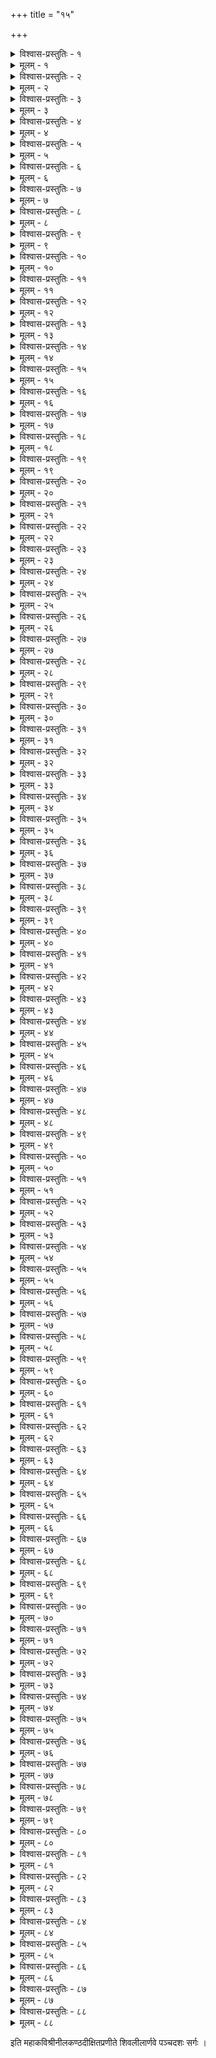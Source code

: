+++
title = "१५"

+++

<details><summary>विश्वास-प्रस्तुतिः - १</summary>

अथ पञ्चदशः सर्गः ।  
सलिलाधिपतिप्रचोदितः सरिदीशो मधुराजिघृक्षया ।  
ववृधे विजितोऽपि सन् पुरा समये कस्य न सम्भवेद् भ्रमः ॥ १॥
</details>

<details><summary>मूलम् - १</summary>

अथ पञ्चदशः सर्गः ।  
सलिलाधिपतिप्रचोदितः सरिदीशो मधुराजिघृक्षया ।  
ववृधे विजितोऽपि सन् पुरा समये कस्य न सम्भवेद् भ्रमः ॥ १॥
</details>


<details><summary>विश्वास-प्रस्तुतिः - २</summary>

समभिद्रवता शनैः शनैः सलिलानां निधिनातिभीषिताः ।  
शरणं नृपतिं ययुः प्रजाः स च हालास्यनिकेतनं हरम् ॥ २॥
</details>

<details><summary>मूलम् - २</summary>

समभिद्रवता शनैः शनैः सलिलानां निधिनातिभीषिताः ।  
शरणं नृपतिं ययुः प्रजाः स च हालास्यनिकेतनं हरम् ॥ २॥
</details>


<details><summary>विश्वास-प्रस्तुतिः - ३</summary>

चतुरश्चिकुरान् जटापदाच्चतुरः स्वानवचित्य शङ्करः ।  
परिपश्यति पाण्ड्यभूपतौ विचकार त्वरितं विहायसि ॥ ३॥
</details>

<details><summary>मूलम् - ३</summary>

चतुरश्चिकुरान् जटापदाच्चतुरः स्वानवचित्य शङ्करः ।  
परिपश्यति पाण्ड्यभूपतौ विचकार त्वरितं विहायसि ॥ ३॥
</details>


<details><summary>विश्वास-प्रस्तुतिः - ४</summary>

अपिबन्नधिगत्य मेघतां सकलं ते सलिलं सरस्वतः ।  
परिशुष्क इवांस्तृतः पटः प्रदरस्थानगतं जलाञ्जलिम् ॥ ४॥
</details>

<details><summary>मूलम् - ४</summary>

अपिबन्नधिगत्य मेघतां सकलं ते सलिलं सरस्वतः ।  
परिशुष्क इवांस्तृतः पटः प्रदरस्थानगतं जलाञ्जलिम् ॥ ४॥
</details>


<details><summary>विश्वास-प्रस्तुतिः - ५</summary>

अपि वीक्ष्य तदद्भुतं महद् वरुणो न व्यरमत् परीक्षणात् ।  
विबुधेष्वषपि चेदियं दशा मतिभेदो मनुजेषु नाद्भुतः ॥ ५॥
</details>

<details><summary>मूलम् - ५</summary>

अपि वीक्ष्य तदद्भुतं महद् वरुणो न व्यरमत् परीक्षणात् ।  
विबुधेष्वषपि चेदियं दशा मतिभेदो मनुजेषु नाद्भुतः ॥ ५॥
</details>


<details><summary>विश्वास-प्रस्तुतिः - ६</summary>

प्रहिता वरुणेन तोयदाः कृतवैरप्रतियातनेच्छवः ।  
प्रलयागमभैरवै रवैः कबलीचक्रुरिवाखिलं नभः ॥ ६॥
</details>

<details><summary>मूलम् - ६</summary>

प्रहिता वरुणेन तोयदाः कृतवैरप्रतियातनेच्छवः ।  
प्रलयागमभैरवै रवैः कबलीचक्रुरिवाखिलं नभः ॥ ६॥
</details>


<details><summary>विश्वास-प्रस्तुतिः - ७</summary>

सुदृशां कलहस्पृशामपि स्वयमालिङ्गननर्महेतुभिः ।  
कटुभिर्ममृजे घनारवैस्तरुणानामपराधभीरुता ॥ ७॥
</details>

<details><summary>मूलम् - ७</summary>

सुदृशां कलहस्पृशामपि स्वयमालिङ्गननर्महेतुभिः ।  
कटुभिर्ममृजे घनारवैस्तरुणानामपराधभीरुता ॥ ७॥
</details>


<details><summary>विश्वास-प्रस्तुतिः - ८</summary>

अपराद्धशरं शरव्यतः सकृदाकर्षणसन्नदोलतम् ।  
मदनस्य चिरोज्झितं धनुः परिचेतव्यमिवाभवत् पुनः ॥ ८॥
</details>

<details><summary>मूलम् - ८</summary>

अपराद्धशरं शरव्यतः सकृदाकर्षणसन्नदोलतम् ।  
मदनस्य चिरोज्झितं धनुः परिचेतव्यमिवाभवत् पुनः ॥ ८॥
</details>


<details><summary>विश्वास-प्रस्तुतिः - ९</summary>

यदुपैक्षि यदर्धदर्शितं यदपि प्रागथवास्ति विस्मृतम् ।  
अनुतप्त इवाधुना व्यधादखिलं कर्म तदद्भुतं स्मरः ॥ ९॥
</details>

<details><summary>मूलम् - ९</summary>

यदुपैक्षि यदर्धदर्शितं यदपि प्रागथवास्ति विस्मृतम् ।  
अनुतप्त इवाधुना व्यधादखिलं कर्म तदद्भुतं स्मरः ॥ ९॥
</details>


<details><summary>विश्वास-प्रस्तुतिः - १०</summary>

विधिरभ्रजलैः पुरोऽनिलैर्वियता केतकगर्भवर्त्तिना ।  
तटिता नवनीपपांसुना व्यसृजद् धर्महतं पुनः स्मरम् ॥ १०॥
</details>

<details><summary>मूलम् - १०</summary>

विधिरभ्रजलैः पुरोऽनिलैर्वियता केतकगर्भवर्त्तिना ।  
तटिता नवनीपपांसुना व्यसृजद् धर्महतं पुनः स्मरम् ॥ १०॥
</details>


<details><summary>विश्वास-प्रस्तुतिः - ११</summary>

विधुतं पवनेन चातकाः पतितं चञ्चुपुटे कथञ्चन ।  
क्षुधिताः क्षुधिते पुरः शिशौ नवमम्भो न ददुर्न वा पपुः ॥ ११॥
</details>

<details><summary>मूलम् - ११</summary>

विधुतं पवनेन चातकाः पतितं चञ्चुपुटे कथञ्चन ।  
क्षुधिताः क्षुधिते पुरः शिशौ नवमम्भो न ददुर्न वा पपुः ॥ ११॥
</details>


<details><summary>विश्वास-प्रस्तुतिः - १२</summary>

चलितषु सितच्छदेषु यैः सरसि स्थातुमचिन्ति षट्पदैः ।  
विरताब्जतया न तैः स्थितं विपदन्यव्यसनार्थिनां पुरः ॥ १२॥
</details>

<details><summary>मूलम् - १२</summary>

चलितषु सितच्छदेषु यैः सरसि स्थातुमचिन्ति षट्पदैः ।  
विरताब्जतया न तैः स्थितं विपदन्यव्यसनार्थिनां पुरः ॥ १२॥
</details>


<details><summary>विश्वास-प्रस्तुतिः - १३</summary>

कमलं न चकास्ति कैतकं कलहंसा नहि सन्ति कोकिनः ।  
न शशी ननु चास्ति मन्मथः किमभावादिह किं विहीयते ॥ १३॥
</details>

<details><summary>मूलम् - १३</summary>

कमलं न चकास्ति कैतकं कलहंसा नहि सन्ति कोकिनः ।  
न शशी ननु चास्ति मन्मथः किमभावादिह किं विहीयते ॥ १३॥
</details>


<details><summary>विश्वास-प्रस्तुतिः - १४</summary>

कटु भेकगणेन चुक्रुशे कलकेकामुखरेषु ककिषु ।  
कवयः कवयन्तु तावता कविपाशः किमुपैति मूकताम् ॥ १४॥
</details>

<details><summary>मूलम् - १४</summary>

कटु भेकगणेन चुक्रुशे कलकेकामुखरेषु ककिषु ।  
कवयः कवयन्तु तावता कविपाशः किमुपैति मूकताम् ॥ १४॥
</details>


<details><summary>विश्वास-प्रस्तुतिः - १५</summary>

सरसी चिरकालशीलनादजद्भिर्भ्रमरैरदृश्यत ।  
क्षुभितोद्गतगर्भकर्दमच्छुरतेवाम्बुजिनीनिमज्जनान् ॥ १५॥
</details>

<details><summary>मूलम् - १५</summary>

सरसी चिरकालशीलनादजद्भिर्भ्रमरैरदृश्यत ।  
क्षुभितोद्गतगर्भकर्दमच्छुरतेवाम्बुजिनीनिमज्जनान् ॥ १५॥
</details>


<details><summary>विश्वास-प्रस्तुतिः - १६</summary>

अवधूय दुकूलपल्लवानलकानप्यवमृश्य विश्लथान् ।  
तरुणैरिव मेघमारुतैस्तरुणीनां ममृजे रतिश्रमः ॥ १६॥
</details>

<details><summary>मूलम् - १६</summary>

अवधूय दुकूलपल्लवानलकानप्यवमृश्य विश्लथान् ।  
तरुणैरिव मेघमारुतैस्तरुणीनां ममृजे रतिश्रमः ॥ १६॥
</details>


<details><summary>विश्वास-प्रस्तुतिः - १७</summary>

चिरसम्भृतचातकोदरज्वलनोज्जासनलब्धजन्माभिः ।  
विततैरिव धूममण्डलैर्वियदापूरितमम्बुदैर्नवैः ॥ १७॥
</details>

<details><summary>मूलम् - १७</summary>

चिरसम्भृतचातकोदरज्वलनोज्जासनलब्धजन्माभिः ।  
विततैरिव धूममण्डलैर्वियदापूरितमम्बुदैर्नवैः ॥ १७॥
</details>


<details><summary>विश्वास-प्रस्तुतिः - १८</summary>

निबिडे चरमाङ्गमण्डले निपतन्ती जलदस्य चन्द्रिका ।  
स्थगिता चिरमक्षरत् क्षितौ कणशः किं करकोपलात्मना ॥ १८॥
</details>

<details><summary>मूलम् - १८</summary>

निबिडे चरमाङ्गमण्डले निपतन्ती जलदस्य चन्द्रिका ।  
स्थगिता चिरमक्षरत् क्षितौ कणशः किं करकोपलात्मना ॥ १८॥
</details>


<details><summary>विश्वास-प्रस्तुतिः - १९</summary>

अतिथेरपि भाग्यतो भवत्यभिवृद्धिर्भवने कुडुम्बिनाम् ।  
कलहंसकुले विनिर्गते कथमासन् कमलाकरश्रियः ॥ १९॥
</details>

<details><summary>मूलम् - १९</summary>

अतिथेरपि भाग्यतो भवत्यभिवृद्धिर्भवने कुडुम्बिनाम् ।  
कलहंसकुले विनिर्गते कथमासन् कमलाकरश्रियः ॥ १९॥
</details>


<details><summary>विश्वास-प्रस्तुतिः - २०</summary>

विरमत्कमलोत्पलं सरो व्यरुचत् पुष्पितकैतकैस्तटैः ।  
गजवाजिसमाकुलं बहिर्भवनं राज्ञ इवान्ततोऽधनम् ॥ २०॥
</details>

<details><summary>मूलम् - २०</summary>

विरमत्कमलोत्पलं सरो व्यरुचत् पुष्पितकैतकैस्तटैः ।  
गजवाजिसमाकुलं बहिर्भवनं राज्ञ इवान्ततोऽधनम् ॥ २०॥
</details>


<details><summary>विश्वास-प्रस्तुतिः - २१</summary>

कमलैर्विरतं कलानिधिः कलहंसाश्च न गोचरे दृशाम् ।  
शनिरास्त ककारमस्तके समये तत्र कलापिनं विना ॥ २१॥
</details>

<details><summary>मूलम् - २१</summary>

कमलैर्विरतं कलानिधिः कलहंसाश्च न गोचरे दृशाम् ।  
शनिरास्त ककारमस्तके समये तत्र कलापिनं विना ॥ २१॥
</details>


<details><summary>विश्वास-प्रस्तुतिः - २२</summary>

महिषा जहृषुर्मदागमे महिषैस्तुल्यधियश्च कर्षकाः ।  
अभवन्तु न हंसगृह्य इत्ययशोनैल्यमिवावहद् घनः ॥ २२॥
</details>

<details><summary>मूलम् - २२</summary>

महिषा जहृषुर्मदागमे महिषैस्तुल्यधियश्च कर्षकाः ।  
अभवन्तु न हंसगृह्य इत्ययशोनैल्यमिवावहद् घनः ॥ २२॥
</details>


<details><summary>विश्वास-प्रस्तुतिः - २३</summary>

बभुरुल्लसितास्तटिल्लता जगदन्धकरणीषु रात्रिषु ।  
पथि चारयतोऽभिसारिकाः प्रसवेषोः करदीपिका इव ॥ २३॥
</details>

<details><summary>मूलम् - २३</summary>

बभुरुल्लसितास्तटिल्लता जगदन्धकरणीषु रात्रिषु ।  
पथि चारयतोऽभिसारिकाः प्रसवेषोः करदीपिका इव ॥ २३॥
</details>


<details><summary>विश्वास-प्रस्तुतिः - २४</summary>

परिलुप्तरवीन्दुतारके समये सन्तमसावृते सदा ।  
द्युनिशोरुपदेशदेशिका युवतीनां गृहचक्रवाकिकाः ॥ २४॥
</details>

<details><summary>मूलम् - २४</summary>

परिलुप्तरवीन्दुतारके समये सन्तमसावृते सदा ।  
द्युनिशोरुपदेशदेशिका युवतीनां गृहचक्रवाकिकाः ॥ २४॥
</details>


<details><summary>विश्वास-प्रस्तुतिः - २५</summary>

स्तनिते स्तनिते पयोमुचां कलकेकामुखराः कलापिनीः ।  
अभिलक्ष्य भृशं ललज्जिरे रभसालिङ्गितवल्लभाः स्त्रियः ॥ २५॥
</details>

<details><summary>मूलम् - २५</summary>

स्तनिते स्तनिते पयोमुचां कलकेकामुखराः कलापिनीः ।  
अभिलक्ष्य भृशं ललज्जिरे रभसालिङ्गितवल्लभाः स्त्रियः ॥ २५॥
</details>


<details><summary>विश्वास-प्रस्तुतिः - २६</summary>

स्थगितार्ककरैः पयोधरैः परिलुप्तप्रसवासु वल्लिषु ।  
पवनापहृताः पयःकणा मदनस्यास्त्रपदेऽभिषेचिताः ॥ २६॥
</details>

<details><summary>मूलम् - २६</summary>

स्थगितार्ककरैः पयोधरैः परिलुप्तप्रसवासु वल्लिषु ।  
पवनापहृताः पयःकणा मदनस्यास्त्रपदेऽभिषेचिताः ॥ २६॥
</details>


<details><summary>विश्वास-प्रस्तुतिः - २७</summary>

नवतोयनिपातहर्षितां नगरीं तामवलोक्य कुप्यतः ।  
अथ ते वरुणस्य शासनादतिमात्रं ववृषुः पयोमुचः ॥ २७॥
</details>

<details><summary>मूलम् - २७</summary>

नवतोयनिपातहर्षितां नगरीं तामवलोक्य कुप्यतः ।  
अथ ते वरुणस्य शासनादतिमात्रं ववृषुः पयोमुचः ॥ २७॥
</details>


<details><summary>विश्वास-प्रस्तुतिः - २८</summary>

परमां सखितां प्रचेतसः प्रतिपेदेऽग्निसखः समीरणः ।  
समयानुगुणैव शत्रुता सखिता वा त्रिदिवौकसामपि ॥ २८॥
</details>

<details><summary>मूलम् - २८</summary>

परमां सखितां प्रचेतसः प्रतिपेदेऽग्निसखः समीरणः ।  
समयानुगुणैव शत्रुता सखिता वा त्रिदिवौकसामपि ॥ २८॥
</details>


<details><summary>विश्वास-प्रस्तुतिः - २९</summary>

परिपाटितकाननद्रुमाः परिकृष्टेभगवाश्वमानवाः ।  
सरितः परितो जजृम्भिरे विकटावर्त्ततरङ्गसङ्कुलाः ॥ २९॥
</details>

<details><summary>मूलम् - २९</summary>

परिपाटितकाननद्रुमाः परिकृष्टेभगवाश्वमानवाः ।  
सरितः परितो जजृम्भिरे विकटावर्त्ततरङ्गसङ्कुलाः ॥ २९॥
</details>


<details><summary>विश्वास-प्रस्तुतिः - ३०</summary>

गणशः पशुपक्षिमानवान् गणशो ग्रामपुराश्रमालयान् ।  
पवमानसखाः पयोमुचः पणबन्धादिव पर्यपातयन् ॥ ३०॥
</details>

<details><summary>मूलम् - ३०</summary>

गणशः पशुपक्षिमानवान् गणशो ग्रामपुराश्रमालयान् ।  
पवमानसखाः पयोमुचः पणबन्धादिव पर्यपातयन् ॥ ३०॥
</details>


<details><summary>विश्वास-प्रस्तुतिः - ३१</summary>

न दिशो विदिशो न पादपा न समुद्राः सरितो न पर्वताः ।  
न दिवा न निशा न चान्ततो जगदप्यैक्षत मध्यमं तदा ॥ ३१॥
</details>

<details><summary>मूलम् - ३१</summary>

न दिशो विदिशो न पादपा न समुद्राः सरितो न पर्वताः ।  
न दिवा न निशा न चान्ततो जगदप्यैक्षत मध्यमं तदा ॥ ३१॥
</details>


<details><summary>विश्वास-प्रस्तुतिः - ३२</summary>

अथ पाण्ड्यसुते समं जनैः शरणं जग्मुषि चन्द्रशेखरः ।  
स्वकपर्दभवैः पयोधरैः स्थगयामास स वर्षतो घनान् ॥ ३२॥
</details>

<details><summary>मूलम् - ३२</summary>

अथ पाण्ड्यसुते समं जनैः शरणं जग्मुषि चन्द्रशेखरः ।  
स्वकपर्दभवैः पयोधरैः स्थगयामास स वर्षतो घनान् ॥ ३२॥
</details>


<details><summary>विश्वास-प्रस्तुतिः - ३३</summary>

पटमण्डपवद्यवस्थिताः परितस्ते मधुरां पयोमुचः ।  
रुरुधुर्भुवि वारिसम्प्लवं जगृहुश्चोपरि निष्पतत् पयः ॥ ३३॥
</details>

<details><summary>मूलम् - ३३</summary>

पटमण्डपवद्यवस्थिताः परितस्ते मधुरां पयोमुचः ।  
रुरुधुर्भुवि वारिसम्प्लवं जगृहुश्चोपरि निष्पतत् पयः ॥ ३३॥
</details>


<details><summary>विश्वास-प्रस्तुतिः - ३४</summary>

पटगर्भगता इव प्रजाः कियदप्यश्रुतवर्षनिस्वनाः ।  
व्यजनैरुपवीज्य लेभिरे नगरस्था मरुतं कथञ्चन ॥ ३४॥
</details>

<details><summary>मूलम् - ३४</summary>

पटगर्भगता इव प्रजाः कियदप्यश्रुतवर्षनिस्वनाः ।  
व्यजनैरुपवीज्य लेभिरे नगरस्था मरुतं कथञ्चन ॥ ३४॥
</details>


<details><summary>विश्वास-प्रस्तुतिः - ३५</summary>

अपि यत् प्रलयेषु वर्षितुं समरक्षन् सलिलं वलाहकाः ।  
अभिवृष्य तदप्यशेषतो गृहधूमा इव खे चकाशिरे ॥ ३५॥
</details>

<details><summary>मूलम् - ३५</summary>

अपि यत् प्रलयेषु वर्षितुं समरक्षन् सलिलं वलाहकाः ।  
अभिवृष्य तदप्यशेषतो गृहधूमा इव खे चकाशिरे ॥ ३५॥
</details>


<details><summary>विश्वास-प्रस्तुतिः - ३६</summary>

प्रथमं पतितैः पयोभरैः परमम्भोधिरपूरि शोषितः ।  
चरमं पतितं तु तत्पयो जगृहुः शैवकपर्दवारिदाः ॥ ३६॥
</details>

<details><summary>मूलम् - ३६</summary>

प्रथमं पतितैः पयोभरैः परमम्भोधिरपूरि शोषितः ।  
चरमं पतितं तु तत्पयो जगृहुः शैवकपर्दवारिदाः ॥ ३६॥
</details>


<details><summary>विश्वास-प्रस्तुतिः - ३७</summary>

जलदा जलदैर्निराकृताः प्रतियान्तः परितो यथागतम् ।  
वरुणेन न सम्बभाषिरे वरुणस्तैरपि लज्जया मिथः ॥ ३७॥
</details>

<details><summary>मूलम् - ३७</summary>

जलदा जलदैर्निराकृताः प्रतियान्तः परितो यथागतम् ।  
वरुणेन न सम्बभाषिरे वरुणस्तैरपि लज्जया मिथः ॥ ३७॥
</details>


<details><summary>विश्वास-प्रस्तुतिः - ३८</summary>

परितो विनिवेशितान् घनान् प्रतिसंहृत्य निजान् महेश्वरः ।  
परिदर्शयति स्म नागरैः प्रकृतिस्थं निखिलं महीतलम् ॥ ३८॥
</details>

<details><summary>मूलम् - ३८</summary>

परितो विनिवेशितान् घनान् प्रतिसंहृत्य निजान् महेश्वरः ।  
परिदर्शयति स्म नागरैः प्रकृतिस्थं निखिलं महीतलम् ॥ ३८॥
</details>


<details><summary>विश्वास-प्रस्तुतिः - ३९</summary>

चतसृष्वपि दिक्षु कूटवज्जलदान् न्यस्य ररक्ष यत् पुरीम् ।  
तदुपक्रममभ्ययोजयत् स चतुष्कूटसमाख्ययापि ताम् ॥ ३९॥
</details>

<details><summary>मूलम् - ३९</summary>

चतसृष्वपि दिक्षु कूटवज्जलदान् न्यस्य ररक्ष यत् पुरीम् ।  
तदुपक्रममभ्ययोजयत् स चतुष्कूटसमाख्ययापि ताम् ॥ ३९॥
</details>


<details><summary>विश्वास-प्रस्तुतिः - ४०</summary>

अतिमानुषदेवदानवं वरुणो वीक्ष्य तदद्भुतद्वयम् ।  
मघवोदितमीशवैभवं मनसामन्यत दिक्प्रदर्शनम् ॥ ४०॥
</details>

<details><summary>मूलम् - ४०</summary>

अतिमानुषदेवदानवं वरुणो वीक्ष्य तदद्भुतद्वयम् ।  
मघवोदितमीशवैभवं मनसामन्यत दिक्प्रदर्शनम् ॥ ४०॥
</details>


<details><summary>विश्वास-प्रस्तुतिः - ४१</summary>

स समेत्य सुवर्णपद्मिनीसलिलस्नानगलज्जलग्रहः ।  
कनकाम्बुरुहैस्तदुद्भवैः कलयामास महेश्वरार्चनम् ॥ ४१॥
</details>

<details><summary>मूलम् - ४१</summary>

स समेत्य सुवर्णपद्मिनीसलिलस्नानगलज्जलग्रहः ।  
कनकाम्बुरुहैस्तदुद्भवैः कलयामास महेश्वरार्चनम् ॥ ४१॥
</details>


<details><summary>विश्वास-प्रस्तुतिः - ४२</summary>

स्तुतिभिर्बहुभिः प्रसादयन् स महेशं शफरेक्षणामपि ।  
कृतपाण्ड्यनृपालसौहृदः कृतकृत्यः स्वपुरं पुनर्ययौ ॥ ४२॥
</details>

<details><summary>मूलम् - ४२</summary>

स्तुतिभिर्बहुभिः प्रसादयन् स महेशं शफरेक्षणामपि ।  
कृतपाण्ड्यनृपालसौहृदः कृतकृत्यः स्वपुरं पुनर्ययौ ॥ ४२॥
</details>


<details><summary>विश्वास-प्रस्तुतिः - ४३</summary>

अथ जात्वभिषेकपाण्ड्यभूरमणे शासति राज्यमूर्जितम् ।  
समदृश्यत सिद्धवेषभृत् सह शिष्यैर्मधुरापुरे हरः ॥ ४३॥
</details>

<details><summary>मूलम् - ४३</summary>

अथ जात्वभिषेकपाण्ड्यभूरमणे शासति राज्यमूर्जितम् ।  
समदृश्यत सिद्धवेषभृत् सह शिष्यैर्मधुरापुरे हरः ॥ ४३॥
</details>


<details><summary>विश्वास-प्रस्तुतिः - ४४</summary>

जपदामकरो जटाधरः कलयन् काञ्चनवेत्रमुज्ज्वलम् ।  
विचचार युवातिसुन्दरो भसितालेपनपाण्डरच्छविः ॥ ४४॥
</details>

<details><summary>मूलम् - ४४</summary>

जपदामकरो जटाधरः कलयन् काञ्चनवेत्रमुज्ज्वलम् ।  
विचचार युवातिसुन्दरो भसितालेपनपाण्डरच्छविः ॥ ४४॥
</details>


<details><summary>विश्वास-प्रस्तुतिः - ४५</summary>

करुणैकमयः कलानिधिः सुलभः सुन्दरमूर्तिरुज्ज्वलः ।  
अवलोकित एव देहिनामहरद् वाङ्मनसे स तापसः ॥ ४५॥
</details>

<details><summary>मूलम् - ४५</summary>

करुणैकमयः कलानिधिः सुलभः सुन्दरमूर्तिरुज्ज्वलः ।  
अवलोकित एव देहिनामहरद् वाङ्मनसे स तापसः ॥ ४५॥
</details>


<details><summary>विश्वास-प्रस्तुतिः - ४६</summary>

बहुशः कुणिमूकलोहेला बधिरक्लीबजडान्धपङ्गवः ।  
जटिलेन कृतार्थिता जनाश्चरणाम्भोजरजोऽनुषङ्गतः ॥ ४६॥
</details>

<details><summary>मूलम् - ४६</summary>

बहुशः कुणिमूकलोहेला बधिरक्लीबजडान्धपङ्गवः ।  
जटिलेन कृतार्थिता जनाश्चरणाम्भोजरजोऽनुषङ्गतः ॥ ४६॥
</details>


<details><summary>विश्वास-प्रस्तुतिः - ४७</summary>

चरणोदकसेवया हरन्नपि वन्ध्यत्वमनेकधा स्थितम् ।  
अवसन्नतरं हरश्चिरादनुजग्राह कुलं कुडुम्बिनाम् ॥ ४७॥
</details>

<details><summary>मूलम् - ४७</summary>

चरणोदकसेवया हरन्नपि वन्ध्यत्वमनेकधा स्थितम् ।  
अवसन्नतरं हरश्चिरादनुजग्राह कुलं कुडुम्बिनाम् ॥ ४७॥
</details>


<details><summary>विश्वास-प्रस्तुतिः - ४८</summary>

जरतस्तरुणान् प्रकल्पयन् युवभावं युवसु स्थिरं दिशन् ।  
अपि वर्षगणानुवर्तिनीः शमयामास रुजः स भस्मना ॥ ४८॥
</details>

<details><summary>मूलम् - ४८</summary>

जरतस्तरुणान् प्रकल्पयन् युवभावं युवसु स्थिरं दिशन् ।  
अपि वर्षगणानुवर्तिनीः शमयामास रुजः स भस्मना ॥ ४८॥
</details>


<details><summary>विश्वास-प्रस्तुतिः - ४९</summary>

भसितं रसनासु निक्षिपन् कवयामास जडाननेकधा ।  
विततार परां विरक्ततां विषयासङ्गमलीमसात्मनाम् ॥ ४९॥
</details>

<details><summary>मूलम् - ४९</summary>

भसितं रसनासु निक्षिपन् कवयामास जडाननेकधा ।  
विततार परां विरक्ततां विषयासङ्गमलीमसात्मनाम् ॥ ४९॥
</details>


<details><summary>विश्वास-प्रस्तुतिः - ५०</summary>

अपि दुर्लभभैक्ष्यजीवनानकरोदाढ्यतरान् गिरैव सः ।  
उदजीवयदुक्षणादपामुरगक्ष्वेलहतानपि क्षणात् ॥ ५०॥
</details>

<details><summary>मूलम् - ५०</summary>

अपि दुर्लभभैक्ष्यजीवनानकरोदाढ्यतरान् गिरैव सः ।  
उदजीवयदुक्षणादपामुरगक्ष्वेलहतानपि क्षणात् ॥ ५०॥
</details>


<details><summary>विश्वास-प्रस्तुतिः - ५१</summary>

पतिवल्लभतां मृगीदृशां प्रमदासु प्रियतां विलासिनाम् ।  
व्यतरद् भिषजां च मूलिका विविधप्रत्ययकारिणीर्हरः ॥ ५१॥
</details>

<details><summary>मूलम् - ५१</summary>

पतिवल्लभतां मृगीदृशां प्रमदासु प्रियतां विलासिनाम् ।  
व्यतरद् भिषजां च मूलिका विविधप्रत्ययकारिणीर्हरः ॥ ५१॥
</details>


<details><summary>विश्वास-प्रस्तुतिः - ५२</summary>

घुटिकांशुकखड्गपादुकारसलेपाञ्जनमुख्यसिद्धयः ।  
तमनुस्मरतां शरीरिणां स्वत एव प्रचकाशिरे तदा ॥ ५२॥
</details>

<details><summary>मूलम् - ५२</summary>

घुटिकांशुकखड्गपादुकारसलेपाञ्जनमुख्यसिद्धयः ।  
तमनुस्मरतां शरीरिणां स्वत एव प्रचकाशिरे तदा ॥ ५२॥
</details>


<details><summary>विश्वास-प्रस्तुतिः - ५३</summary>

ग्रहभूतपिशाचयक्षिणीगणकूश्माण्डविनायकादयः ।  
अभिदुद्रुवुरादिसिद्ध इत्यभिधानाक्षरकीर्तनान्नृणाम् ॥ ५३॥
</details>

<details><summary>मूलम् - ५३</summary>

ग्रहभूतपिशाचयक्षिणीगणकूश्माण्डविनायकादयः ।  
अभिदुद्रुवुरादिसिद्ध इत्यभिधानाक्षरकीर्तनान्नृणाम् ॥ ५३॥
</details>


<details><summary>विश्वास-प्रस्तुतिः - ५४</summary>

स जगाद दृशोरगोचरः कथयन्नेव कथास्तिरोदधे ।  
स्थविरम्तरुणोऽथ मुण्डितो जटिलश्चैष जनैरदृश्यत ॥ ५४॥
</details>

<details><summary>मूलम् - ५४</summary>

स जगाद दृशोरगोचरः कथयन्नेव कथास्तिरोदधे ।  
स्थविरम्तरुणोऽथ मुण्डितो जटिलश्चैष जनैरदृश्यत ॥ ५४॥
</details>


<details><summary>विश्वास-प्रस्तुतिः - ५५</summary>

समदर्शयदुन्नतान् गिरीन् सविधे वारिनिधीन् वनानि च ।  
स्तुवतां हसतां प्रधावतां मिषतामेव तदुन्ममार्ज सः ॥ ५५॥
</details>

<details><summary>मूलम् - ५५</summary>

समदर्शयदुन्नतान् गिरीन् सविधे वारिनिधीन् वनानि च ।  
स्तुवतां हसतां प्रधावतां मिषतामेव तदुन्ममार्ज सः ॥ ५५॥
</details>


<details><summary>विश्वास-प्रस्तुतिः - ५६</summary>

कियदित्यभिदध्महेऽद्भुतं किमितीदं चरितं स्तुवीम वा ।  
वयमप्युपदर्शयेम तद्यदि हि स्याम जगच्छरीरिणः ॥ ५६॥
</details>

<details><summary>मूलम् - ५६</summary>

कियदित्यभिदध्महेऽद्भुतं किमितीदं चरितं स्तुवीम वा ।  
वयमप्युपदर्शयेम तद्यदि हि स्याम जगच्छरीरिणः ॥ ५६॥
</details>


<details><summary>विश्वास-प्रस्तुतिः - ५७</summary>

इति केलिकलाकुतूहली विजहारैष यथा यथा पुरे ।  
अश‍ृणोदखिलं तथा तथा प्रकृतिभ्यो नृपतिः पदे पदे ॥ ५७॥
</details>

<details><summary>मूलम् - ५७</summary>

इति केलिकलाकुतूहली विजहारैष यथा यथा पुरे ।  
अश‍ृणोदखिलं तथा तथा प्रकृतिभ्यो नृपतिः पदे पदे ॥ ५७॥
</details>


<details><summary>विश्वास-प्रस्तुतिः - ५८</summary>

स कदाचन सुन्दरेशितुर्वितते धाम्नि विमानपश्चिमे ।  
उपविष्टममुं यदृच्छया नृपतिः प्रेक्षत सेवितुं गतः ॥ ५८॥
</details>

<details><summary>मूलम् - ५८</summary>

स कदाचन सुन्दरेशितुर्वितते धाम्नि विमानपश्चिमे ।  
उपविष्टममुं यदृच्छया नृपतिः प्रेक्षत सेवितुं गतः ॥ ५८॥
</details>


<details><summary>विश्वास-प्रस्तुतिः - ५९</summary>

दृशमस्य तृणीकृतामरां गिरमज्ञातपरानुवर्तनाम् ।  
स्थितमीप्सितगन्धदुर्विधं परिपश्यन् नृपतिर्विसिष्मिये ॥ ५९॥
</details>

<details><summary>मूलम् - ५९</summary>

दृशमस्य तृणीकृतामरां गिरमज्ञातपरानुवर्तनाम् ।  
स्थितमीप्सितगन्धदुर्विधं परिपश्यन् नृपतिर्विसिष्मिये ॥ ५९॥
</details>


<details><summary>विश्वास-प्रस्तुतिः - ६०</summary>

अतिवाङ्मनसैर्महोभरैरपि तत्त्वं परमस्य सूचितम् ।  
अधिगन्तुमनाः स्वयं मनागनुयुङ्क्ते स्म स गोत्रनामनी ॥ ६०॥
</details>

<details><summary>मूलम् - ६०</summary>

अतिवाङ्मनसैर्महोभरैरपि तत्त्वं परमस्य सूचितम् ।  
अधिगन्तुमनाः स्वयं मनागनुयुङ्क्ते स्म स गोत्रनामनी ॥ ६०॥
</details>


<details><summary>विश्वास-प्रस्तुतिः - ६१</summary>

श्रवणे दधदक्षमालिकां शिथिलीकृत्य स पद्ममासनम् ।  
अमृतस्नपितैरिवाक्षरैरिदमाह स्म नृपं तपोधनः ॥ ६१॥
</details>

<details><summary>मूलम् - ६१</summary>

श्रवणे दधदक्षमालिकां शिथिलीकृत्य स पद्ममासनम् ।  
अमृतस्नपितैरिवाक्षरैरिदमाह स्म नृपं तपोधनः ॥ ६१॥
</details>


<details><summary>विश्वास-प्रस्तुतिः - ६२</summary>

न कुलं न गृहं न बान्धवा नच वर्णाश्रमयन्त्रणापि नः ।  
अवधूतपदे निषेदुषामभिधा सिद्ध इति स्फुटैव ते ॥ ६२॥
</details>

<details><summary>मूलम् - ६२</summary>

न कुलं न गृहं न बान्धवा नच वर्णाश्रमयन्त्रणापि नः ।  
अवधूतपदे निषेदुषामभिधा सिद्ध इति स्फुटैव ते ॥ ६२॥
</details>


<details><summary>विश्वास-प्रस्तुतिः - ६३</summary>

चतुरुत्तरषष्टिभेदतः प्रथिता या भुवने कला इति ।  
यदि तासु कुतूहली भवानभिसम्पश्यतु सिद्धिमद्भुताम् ॥ ६३॥
</details>

<details><summary>मूलम् - ६३</summary>

चतुरुत्तरषष्टिभेदतः प्रथिता या भुवने कला इति ।  
यदि तासु कुतूहली भवानभिसम्पश्यतु सिद्धिमद्भुताम् ॥ ६३॥
</details>


<details><summary>विश्वास-प्रस्तुतिः - ६४</summary>

इति वादिनि योगिनां वरे पुनरूचे नृपतिः कुतूहली ।  
उपदीकृतमिक्षुमायतं कमनीयं कलयन् करेण तम् ॥ ६४॥
</details>

<details><summary>मूलम् - ६४</summary>

इति वादिनि योगिनां वरे पुनरूचे नृपतिः कुतूहली ।  
उपदीकृतमिक्षुमायतं कमनीयं कलयन् करेण तम् ॥ ६४॥
</details>


<details><summary>विश्वास-प्रस्तुतिः - ६५</summary>

अयमस्ति विमानधारको द्विरदो यः किल दार्षदः पुरः ।  
इममिक्षुमसौ गिलत्विति स्मयमानः स तदन्वमन्यत ॥ ६५॥
</details>

<details><summary>मूलम् - ६५</summary>

अयमस्ति विमानधारको द्विरदो यः किल दार्षदः पुरः ।  
इममिक्षुमसौ गिलत्विति स्मयमानः स तदन्वमन्यत ॥ ६५॥
</details>


<details><summary>विश्वास-प्रस्तुतिः - ६६</summary>

स ततः पुरतः शिलागजः स्तनितस्निग्धगभीरबृंहितः ।  
नरपालकराग्रवर्त्तिनं नवमिझु विचकर्ष शुण्डया ॥ ६६॥
</details>

<details><summary>मूलम् - ६६</summary>

स ततः पुरतः शिलागजः स्तनितस्निग्धगभीरबृंहितः ।  
नरपालकराग्रवर्त्तिनं नवमिझु विचकर्ष शुण्डया ॥ ६६॥
</details>


<details><summary>विश्वास-प्रस्तुतिः - ६७</summary>

कबलीकृतकोमलेक्षुणा करिणा तत्र विमानवर्त्तिना ।  
जगृहे नृपकण्ठमालिकामणिहारोऽपि मृणालकोमलः ॥ ६७॥
</details>

<details><summary>मूलम् - ६७</summary>

कबलीकृतकोमलेक्षुणा करिणा तत्र विमानवर्त्तिना ।  
जगृहे नृपकण्ठमालिकामणिहारोऽपि मृणालकोमलः ॥ ६७॥
</details>


<details><summary>विश्वास-प्रस्तुतिः - ६८</summary>

चकिताः स्तिमिताः पलायिता रुषिताश्चानुचरा महीपतेः ।  
उपलद्विरदस्य चेष्टितान्युपलभ्य क्षुभिताः प्रचुक्रुशुः ॥ ६८॥
</details>

<details><summary>मूलम् - ६८</summary>

चकिताः स्तिमिताः पलायिता रुषिताश्चानुचरा महीपतेः ।  
उपलद्विरदस्य चेष्टितान्युपलभ्य क्षुभिताः प्रचुक्रुशुः ॥ ६८॥
</details>


<details><summary>विश्वास-प्रस्तुतिः - ६९</summary>

न निकर्षचिकर्षिया कृतं न परीचिक्षिषया न गर्वतः ।  
कुतुकेन तु वृत्तमेतदित्यसकृत् तं प्रणमन्नसान्त्वयत् ॥ ६९॥
</details>

<details><summary>मूलम् - ६९</summary>

न निकर्षचिकर्षिया कृतं न परीचिक्षिषया न गर्वतः ।  
कुतुकेन तु वृत्तमेतदित्यसकृत् तं प्रणमन्नसान्त्वयत् ॥ ६९॥
</details>


<details><summary>विश्वास-प्रस्तुतिः - ७०</summary>

नमते धरणीभृते वरं तनयं वंशकरं प्रसादयन् ।  
स्मयमानमुखाम्बुजो हरो मिषतस्तस्य पुरस्तिरोदधे ॥ ७०॥
</details>

<details><summary>मूलम् - ७०</summary>

नमते धरणीभृते वरं तनयं वंशकरं प्रसादयन् ।  
स्मयमानमुखाम्बुजो हरो मिषतस्तस्य पुरस्तिरोदधे ॥ ७०॥
</details>


<details><summary>विश्वास-प्रस्तुतिः - ७१</summary>

अथ विक्रमपाण्ड्यभूपतिस्तनयोऽभूदभिषेकपाण्ड्यतः ।  
उदितोदितमुद्वहन् कुलं कुलदासः कुसुमायुधद्विषः ॥ ७१॥
</details>

<details><summary>मूलम् - ७१</summary>

अथ विक्रमपाण्ड्यभूपतिस्तनयोऽभूदभिषेकपाण्ड्यतः ।  
उदितोदितमुद्वहन् कुलं कुलदासः कुसुमायुधद्विषः ॥ ७१॥
</details>


<details><summary>विश्वास-प्रस्तुतिः - ७२</summary>

स पितुः परलोकमेयुषश्वरमाज्ञां शिरसोपधारयन् ।  
अनुपाधिमनन्यगामिनीमचलां भक्तिमधत्त शङ्करे ॥ ७२॥
</details>

<details><summary>मूलम् - ७२</summary>

स पितुः परलोकमेयुषश्वरमाज्ञां शिरसोपधारयन् ।  
अनुपाधिमनन्यगामिनीमचलां भक्तिमधत्त शङ्करे ॥ ७२॥
</details>


<details><summary>विश्वास-प्रस्तुतिः - ७३</summary>

शिवनामपरः शिवाश्रयः शिवविन्यस्तभरः शिवाश्रमी ।  
जगदाकलयन् शिवात्मकं जननाथो बुभुजे वसुन्धराम् ॥ ७३॥
</details>

<details><summary>मूलम् - ७३</summary>

शिवनामपरः शिवाश्रयः शिवविन्यस्तभरः शिवाश्रमी ।  
जगदाकलयन् शिवात्मकं जननाथो बुभुजे वसुन्धराम् ॥ ७३॥
</details>


<details><summary>विश्वास-प्रस्तुतिः - ७४</summary>

शशिनीव समस्तवल्लभे नृपतौ भूतपतेः प्रणप्तरि ।  
पितरीव सुता महीभुजो बिभरामासुरविप्लुतां मतिम् ॥ ७४॥
</details>

<details><summary>मूलम् - ७४</summary>

शशिनीव समस्तवल्लभे नृपतौ भूतपतेः प्रणप्तरि ।  
पितरीव सुता महीभुजो बिभरामासुरविप्लुतां मतिम् ॥ ७४॥
</details>


<details><summary>विश्वास-प्रस्तुतिः - ७५</summary>

कुलशेखरपाण्ड्यसप्तमं नृपतिं तं किल चोलपार्थिवः ।  
न ममर्ष शरद्विनिर्मलं शशिनं चोर इव स्वदोषतः ॥ ७५॥
</details>

<details><summary>मूलम् - ७५</summary>

कुलशेखरपाण्ड्यसप्तमं नृपतिं तं किल चोलपार्थिवः ।  
न ममर्ष शरद्विनिर्मलं शशिनं चोर इव स्वदोषतः ॥ ७५॥
</details>


<details><summary>विश्वास-प्रस्तुतिः - ७६</summary>

अतिवर्तितुमेनमक्षमः स वराकः समरे भुजोष्मणा ।  
क्षपणैः क्रतुमाभिचारिक कलयामास पयःस्विनीतटे ॥ ७६॥
</details>

<details><summary>मूलम् - ७६</summary>

अतिवर्तितुमेनमक्षमः स वराकः समरे भुजोष्मणा ।  
क्षपणैः क्रतुमाभिचारिक कलयामास पयःस्विनीतटे ॥ ७६॥
</details>


<details><summary>विश्वास-प्रस्तुतिः - ७७</summary>

तत उच्चलितो दुरध्वराद् द्विरदः कोऽपि गिरीन्द्रभीषणः ।  
समया मधुरामुपाद्रवत् कलयन् मुद्गरमायसं करे ॥ ७७॥
</details>

<details><summary>मूलम् - ७७</summary>

तत उच्चलितो दुरध्वराद् द्विरदः कोऽपि गिरीन्द्रभीषणः ।  
समया मधुरामुपाद्रवत् कलयन् मुद्गरमायसं करे ॥ ७७॥
</details>


<details><summary>विश्वास-प्रस्तुतिः - ७८</summary>

तमुदन्तमयं विचारयन् शरणं प्राप शशाङ्कशेखरम् ।  
स च तत्र किरातरूपभृत् परिचक्राम निजालयाद् बहिः ॥ ७८॥
</details>

<details><summary>मूलम् - ७८</summary>

तमुदन्तमयं विचारयन् शरणं प्राप शशाङ्कशेखरम् ।  
स च तत्र किरातरूपभृत् परिचक्राम निजालयाद् बहिः ॥ ७८॥
</details>


<details><summary>विश्वास-प्रस्तुतिः - ७९</summary>

वनपल्लवभङ्गशेखरं वरगुञ्जाफलपुञ्जभूषणम् ।  
अधिरोपितकार्मुकं जना ददृशुर्दिव्यममुं वनेचरम् ॥ ७९॥
</details>

<details><summary>मूलम् - ७९</summary>

वनपल्लवभङ्गशेखरं वरगुञ्जाफलपुञ्जभूषणम् ।  
अधिरोपितकार्मुकं जना ददृशुर्दिव्यममुं वनेचरम् ॥ ७९॥
</details>


<details><summary>विश्वास-प्रस्तुतिः - ८०</summary>

उपलभ्य गजं तमुद्धतं पथि गव्यूतियुगे व्यवस्थितम् ।  
नरसिंहमयोजयच्छरे नरसिंहस्य मुदे वनेचरः ॥ ८०॥
</details>

<details><summary>मूलम् - ८०</summary>

उपलभ्य गजं तमुद्धतं पथि गव्यूतियुगे व्यवस्थितम् ।  
नरसिंहमयोजयच्छरे नरसिंहस्य मुदे वनेचरः ॥ ८०॥
</details>


<details><summary>विश्वास-प्रस्तुतिः - ८१</summary>

त्रिपुरेषु गतेषु लक्ष्यतां हसितेनास्मि पुराप्यपोदितः ।  
इति सत्वरमीशकार्मुकादुदयासीद् दनुजान्तकः शरः ॥ ८१॥
</details>

<details><summary>मूलम् - ८१</summary>

त्रिपुरेषु गतेषु लक्ष्यतां हसितेनास्मि पुराप्यपोदितः ।  
इति सत्वरमीशकार्मुकादुदयासीद् दनुजान्तकः शरः ॥ ८१॥
</details>


<details><summary>विश्वास-प्रस्तुतिः - ८२</summary>

स हसन्नचलेन धन्वना विशिखेन स्वयमच्युतेन च ।  
जगदेकधनुर्धरः क्षणादभिनत् सिन्धुरमाभिचारिकम् ॥ ८२॥
</details>

<details><summary>मूलम् - ८२</summary>

स हसन्नचलेन धन्वना विशिखेन स्वयमच्युतेन च ।  
जगदेकधनुर्धरः क्षणादभिनत् सिन्धुरमाभिचारिकम् ॥ ८२॥
</details>


<details><summary>विश्वास-प्रस्तुतिः - ८३</summary>

नरकेसरिणास्त्ररूपिणा शमिते हस्तिनि शैलतां गते ।  
तमनु प्रहितास्तथागता न समैक्ष्यन्त यथा तथा गताः ॥ ८३॥
</details>

<details><summary>मूलम् - ८३</summary>

नरकेसरिणास्त्ररूपिणा शमिते हस्तिनि शैलतां गते ।  
तमनु प्रहितास्तथागता न समैक्ष्यन्त यथा तथा गताः ॥ ८३॥
</details>


<details><summary>विश्वास-प्रस्तुतिः - ८४</summary>

सुगतान् सुगतात्मनेषुणा स विजिग्ये चतुरो वनेचरः ।  
अहिरेव हि वेत्त्यहेः पदं कथमन्येन घटेत तज्जयः ॥ ८४॥
</details>

<details><summary>मूलम् - ८४</summary>

सुगतान् सुगतात्मनेषुणा स विजिग्ये चतुरो वनेचरः ।  
अहिरेव हि वेत्त्यहेः पदं कथमन्येन घटेत तज्जयः ॥ ८४॥
</details>


<details><summary>विश्वास-प्रस्तुतिः - ८५</summary>

विदितः किल सर्वदेहिनां विजयः पञ्चमुखेन हस्तिनः ।  
गुणगृह्यतया तदप्यसौ मुमुदे विक्रमपाण्ड्यपार्थिवः ॥ ८५॥
</details>

<details><summary>मूलम् - ८५</summary>

विदितः किल सर्वदेहिनां विजयः पञ्चमुखेन हस्तिनः ।  
गुणगृह्यतया तदप्यसौ मुमुदे विक्रमपाण्ड्यपार्थिवः ॥ ८५॥
</details>


<details><summary>विश्वास-प्रस्तुतिः - ८६</summary>

अनुगृह्य दयार्द्रया दृशा प्रणतं भूतपतिः प्रजेश्वरम् ।  
तनयं च तदन्वयोचितं वरमस्मै वितरंस्तिरोदधे ॥ ८६॥
</details>

<details><summary>मूलम् - ८६</summary>

अनुगृह्य दयार्द्रया दृशा प्रणतं भूतपतिः प्रजेश्वरम् ।  
तनयं च तदन्वयोचितं वरमस्मै वितरंस्तिरोदधे ॥ ८६॥
</details>


<details><summary>विश्वास-प्रस्तुतिः - ८७</summary>

अजनिष्ट विभोरनुग्रहात् तनयस्तस्य च राजशेखरः ।  
यदुपाहितभूभरो गुरुः प्रतिपेदे पदमैश्वरं परम् ॥ ८७॥
</details>

<details><summary>मूलम् - ८७</summary>

अजनिष्ट विभोरनुग्रहात् तनयस्तस्य च राजशेखरः ।  
यदुपाहितभूभरो गुरुः प्रतिपेदे पदमैश्वरं परम् ॥ ८७॥
</details>


<details><summary>विश्वास-प्रस्तुतिः - ८८</summary>

सप्तमो मलयध्वजस्य स सप्तसप्तिसमद्युति-  
र्बिभ्रदङ्गदनिर्विशेषमशेषमेव महीतलम् ।  
आरराध सभाजनैरतिमानुषैर्मधुरेश्वरं  
रञ्जयन् जनताः सुतानिव राजशेखरपार्थिवः ॥ ८८॥
</details>

<details><summary>मूलम् - ८८</summary>

सप्तमो मलयध्वजस्य स सप्तसप्तिसमद्युति-  
र्बिभ्रदङ्गदनिर्विशेषमशेषमेव महीतलम् ।  
आरराध सभाजनैरतिमानुषैर्मधुरेश्वरं  
रञ्जयन् जनताः सुतानिव राजशेखरपार्थिवः ॥ ८८॥
</details>

इति महाकविश्रीनीलकण्ठदीक्षितप्रणीते शिवलीलार्णवे पञ्चदशः सर्गः ।  